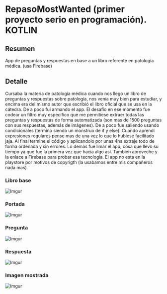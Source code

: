 # RepasoMostWanted (primer proyecto serio en programación). KOTLIN
## Resumen
App de preguntas y respuestas en base a un libro referente en patología médica. (usa Firebase)

## Detalle
Cursaba la materia de patología médica cuando nos llego un libro de preguntas y respuestas sobre patología, nos venía muy bien para estudiar, y encima era del mismo autor que escribió el libro oficial que se usa en la cátedra. De a poco fui armando el app. El desafío en ese momento fue codear un filtro muy especifico que me permitiese extraer todas las preguntas y respuestas de forma automatizada (son mas de 1500 preguntas con sus respuestas, además de imágenes). De a poco fue saliendo  usando condicionales (termino siendo un monstruo de if y else). Cuando aprendí expresiones regulares pense mas de una vez lo que lo hubiese facilitado jaja. 
Al final termine el código y aplicandolo por unas 4hs extraje todo de forma ordenada y sin errores. Lo demas fue limar el app, cosa que llevo su tiempo ya que fue la primera vez que hacia algo así. También aproveche y la enlace a Firebase para probar esa tecnología. El app no esta en la playstore por motivos de copyrigth (la usabamos entre mis compañeros nada mas)

### Libro base
![Imgur](https://i.imgur.com/JoL8IMk.jpg)

### Portada
![Imgur](https://i.imgur.com/S26XgX7.jpg)

### Pregunta
![Imgur](https://i.imgur.com/tEKkjO9.jpg)

### Respuesta 
![Imgur](https://i.imgur.com/VRpDidb.jpg)

### Imagen mostrada
![Imgur](https://i.imgur.com/dCv8Ehv.jpg)
